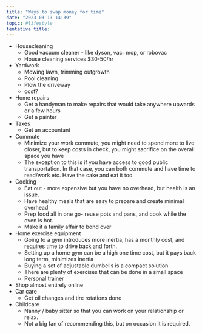 ```yaml
---
title: "Ways to swap money for time"
date: "2023-03-13 14:39"
topic: #lifestyle 
tentative title:
---
```


- Housecleaning
	- Good vacuum cleaner - like dyson, vac+mop, or robovac
	- House cleaning services $30-50/hr
- Yardwork
	- Mowing lawn, trimming outgrowth
	- Pool cleaning
	- Plow the driveway
	- cost?
- Home repairs
	- Get a handyman to make repairs that would take anywhere upwards or a few hours
	- Get a painter
- Taxes
	- Get an accountant
- Commute
	- Minimize your work commute, you might need to spend more to live closer, but to keep costs in check, you might sacrifice on the overall space you have
	- The exception to this is if you have access to good public transportation. In that case, you can both commute and have time to read/work etc. Have the cake and eat it too.
- Cooking
	- Eat out - more expensive but you have no overhead, but health is an issue.
	- Have healthy meals that are easy to prepare and create minimal overhead
	- Prep food all in one go- reuse pots and pans, and cook while the oven is hot.
	- Make it a family affair to bond over
- Home exercise equipment
	- Going to a gym introduces more inertia, has a monthly cost, and requires time to drive back and forth.
	- Setting up a home gym can be a high one time cost, but it pays back long term, minimizes inertia
	- Buying a set of adjustable dumbells is a compact solution
	- There are plenty of exercises that can be done in a small space
	- Personal trainer
- Shop almost entirely online
- Car care
	- Get oil changes and tire rotations done
- Childcare
	- Nanny / baby sitter so that you can work on your relationship or relax.
	- Not a big fan of recommending this, but on occasion it is required.